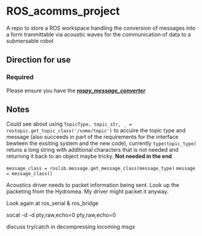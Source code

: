 # ROS_acomms_project
A repo to store a ROS workspace handling the conversion of messages into a form tranmittable via acoustic waves for the communication of data to a submersable robot

## Direction for use
### Required
Please ensure you have the [***rospy_message_converter***](https://github.com/uos/rospy_message_converter)


## Notes
Could see about using `TopicType, topic_str, _ = rostopic.get_topic_class('/some/topic')` to accuire the topic type and message (also succeeds in part of the requirements for the interface bewteen the exsiting system and the new code), currently `type(topic_type)` retuns a long string with additional characters that is not needed and returning it back to an object maybe tricky. __Not needed in the end__

`message_class = roslib.message.get_message_class(message_type)`
`message = message_class()`

Acoustics driver needs to packet information being sent. Look up the packeting from the Hydromea. My driver might packet it anyway.

Look again at ros_serial & ros_bridge

socat -d -d pty,raw,echo=0 pty,raw,echo=0

discuss try/catch in decompressing incoming msgs